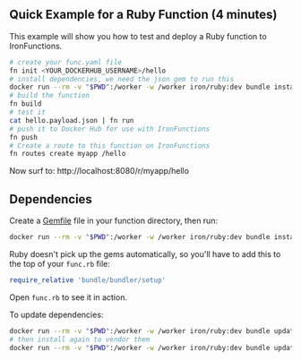 ## Quick Example for a Ruby Function (4 minutes)

This example will show you how to test and deploy a Ruby function to IronFunctions.

```sh
# create your func.yaml file
fn init <YOUR_DOCKERHUB_USERNAME>/hello
# install dependencies, we need the json gem to run this
docker run --rm -v "$PWD":/worker -w /worker iron/ruby:dev bundle install --standalone --clean
# build the function
fn build
# test it
cat hello.payload.json | fn run
# push it to Docker Hub for use with IronFunctions
fn push
# Create a route to this function on IronFunctions
fn routes create myapp /hello
```

Now surf to: http://localhost:8080/r/myapp/hello

## Dependencies

Create a [Gemfile](http://bundler.io/gemfile.html) file in your function directory, then run:

```sh
docker run --rm -v "$PWD":/worker -w /worker iron/ruby:dev bundle install --standalone --clean
```

Ruby doesn't pick up the gems automatically, so you'll have to add this to the top of your `func.rb` file:

```ruby
require_relative 'bundle/bundler/setup'
```

Open `func.rb` to see it in action.

To update dependencies:

```sh
docker run --rm -v "$PWD":/worker -w /worker iron/ruby:dev bundle update
# then install again to vendor them
docker run --rm -v "$PWD":/worker -w /worker iron/ruby:dev bundle update
```
